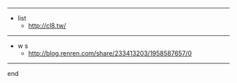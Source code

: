
---

- list
    - http://cl8.tw/

---


- w s
    - http://blog.renren.com/share/233413203/1958587657/0

---

end
